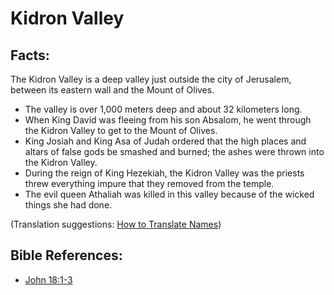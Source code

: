 # Kidron Valley #

## Facts: ##

The Kidron Valley is a deep valley just outside the city of Jerusalem, between its eastern wall and the Mount of Olives.

* The valley is over 1,000 meters deep and about 32 kilometers long.
* When King David was fleeing from his son Absalom, he went through the Kidron Valley to get to the Mount of Olives.
* King Josiah and King Asa of Judah ordered that the high places and altars of false gods be smashed and burned; the ashes were thrown into the Kidron Valley.
* During the reign of King Hezekiah, the Kidron Valley was the priests threw everything impure that they removed from the temple.
* The evil queen Athaliah was killed in this valley because of the wicked things she had done.

(Translation suggestions: [How to Translate Names](en/ta-vol1/translate/man/translate-names))



## Bible References: ##

* [John 18:1-3](en/tn/jhn/help/18/01)
